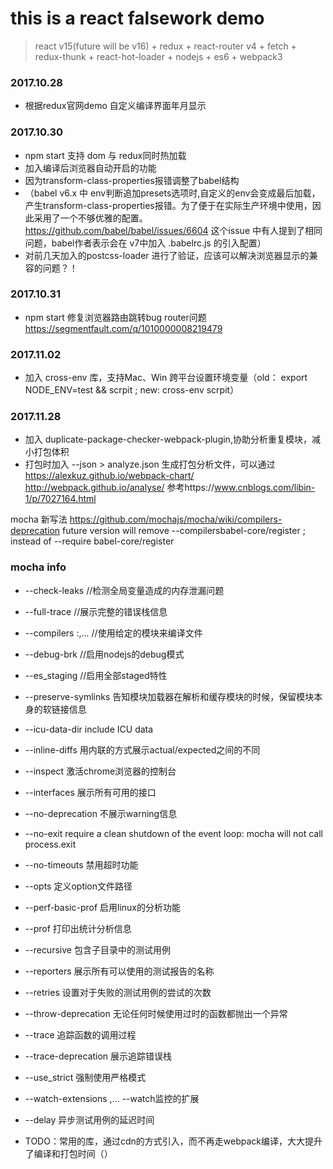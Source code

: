 # this is a react falsework demo
> react v15(future will be v16) + redux + react-router v4 + fetch + redux-thunk + react-hot-loader + nodejs + es6 + webpack3

### 2017.10.28
- 根据redux官网demo 自定义编译界面年月显示

### 2017.10.30
- npm start 支持 dom 与 redux同时热加载
- 加入编译后浏览器自动开启的功能
- 因为transform-class-properties报错调整了babel结构
- （babel v6.x 中 env判断追加presets选项时,自定义的env会变成最后加载，产生transform-class-properties报错。为了便于在实际生产环境中使用，因此采用了一个不够优雅的配置。
	https://github.com/babel/babel/issues/6604 这个issue 中有人提到了相同问题，babel作者表示会在 v7中加入 .babelrc.js 的引入配置）
- 对前几天加入的postcss-loader 进行了验证，应该可以解决浏览器显示的兼容的问题？！

### 2017.10.31
- npm start 修复浏览器路由跳转bug
  router问题 https://segmentfault.com/q/1010000008219479

### 2017.11.02
- 加入 cross-env 库，支持Mac、Win 跨平台设置环境变量（old： export NODE_ENV=test && scrpit  ; new: cross-env scrpit）

### 2017.11.28
- 加入 duplicate-package-checker-webpack-plugin,协助分析重复模块，减小打包体积
- 打包时加入 --json > analyze.json 生成打包分析文件，可以通过 https://alexkuz.github.io/webpack-chart/ http://webpack.github.io/analyse/
参考https://www.cnblogs.com/libin-1/p/7027164.html

mocha 新写法
https://github.com/mochajs/mocha/wiki/compilers-deprecation
future version will remove --compilersbabel-core/register ; instead of --require babel-core/register


### mocha info
- --check-leaks               //检测全局变量造成的内存泄漏问题
- --full-trace                //展示完整的错误栈信息
- --compilers <ext>:<module>,...  //使用给定的模块来编译文件
- --debug-brk                 //启用nodejs的debug模式
- --es_staging                //启用全部staged特性
- --preserve-symlinks                     告知模块加载器在解析和缓存模块的时候，保留模块本身的软链接信息
- --icu-data-dir                          include ICU data
- --inline-diffs              用内联的方式展示actual/expected之间的不同
- --inspect                   激活chrome浏览器的控制台
- --interfaces                展示所有可用的接口
- --no-deprecation            不展示warning信息
- --no-exit                   require a clean shutdown of the event loop: mocha will not call process.exit
- --no-timeouts               禁用超时功能
- --opts <path>               定义option文件路径
- --perf-basic-prof           启用linux的分析功能
- --prof                      打印出统计分析信息
- --recursive                 包含子目录中的测试用例
- --reporters                 展示所有可以使用的测试报告的名称
- --retries <times>           设置对于失败的测试用例的尝试的次数
- --throw-deprecation         无论任何时候使用过时的函数都抛出一个异常
- --trace                     追踪函数的调用过程
- --trace-deprecation         展示追踪错误栈
- --use_strict                强制使用严格模式
- --watch-extensions <ext>,... --watch监控的扩展
- --delay                     异步测试用例的延迟时间

- TODO：常用的库，通过cdn的方式引入，而不再走webpack编译，大大提升了编译和打包时间（）

